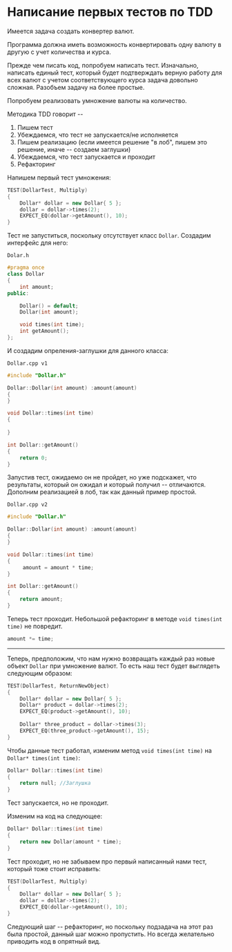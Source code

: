 # Написание первых тестов по TDD

Имеется задача создать конвертер валют.

Программа должна иметь возможность конвертировать одну валюту в другую с учет количества и курса.

Прежде чем писать код, попробуем написать тест. Изначально, написать единый тест, который будет подтверждать верную работу для всех валют с учетом соответствующего курса задача довольно сложная. Разобъем задачу на более простые.

Попробуем реализовать умножение валюты на количество.

Методика TDD говорит -- 
1) Пишем тест
2) Убеждаемся, что тест не запускается/не исполняется
3) Пишем реализацию (если имеется решение "в лоб", пишем это решение, иначе -- создаем заглушки)
4) Убеждаемся, что тест запускается и проходит
5) Рефакторинг

Напишем первый тест умножения:

```cpp
TEST(DollarTest, Multiply)
{
	Dollar* dollar = new Dollar{ 5 };
	dollar = dollar->times(2);
	EXPECT_EQ(dollar->getAmount(), 10);
}
```

Тест не запуститься, поскольку отсутствует класс `Dollar`. Создадим интерфейс для него:

`Dolar.h`
```cpp
#pragma once
class Dollar
{
	int amount;
public:

	Dollar() = default;
	Dollar(int amount);

	void times(int time);
	int getAmount();
};
```

И создадим опреления-заглушки для данного класса:

`Dollar.cpp v1`
```cpp
#include "Dollar.h"

Dollar::Dollar(int amount) :amount(amount)
{
}

void Dollar::times(int time)
{
	
}

int Dollar::getAmount()
{
	return 0;
}

```

Запустив тест, ожидаемо он не пройдет, но уже подскажет, что результаты, который он ожидал и который получил -- отличаются.
Дополним реализацией в лоб, так как данный пример простой.

`Dollar.cpp v2`
```cpp
#include "Dollar.h"

Dollar::Dollar(int amount) :amount(amount)
{
}

void Dollar::times(int time)
{
	 amount = amount * time;
}

int Dollar::getAmount()
{
	return amount;
}
```

Теперь тест проходит. Небольшой рефакторинг в методе `void times(int time)` не повредит.
```cpp
amount *= time;
```
-----

Теперь, предположим, что нам нужно возвращать каждый раз новые объект `Dollar` при умножение валют. То есть наш тест будет выглядеть следующим образом:

```cpp
TEST(DollarTest, ReturnNewObject)
{
	Dollar* dollar = new Dollar{ 5 };
	Dollar* product = dollar->times(2);
	EXPECT_EQ(product->getAmount(), 10);
	
	Dollar* three_product = dollar->times(3);
	EXPECT_EQ(three_product->getAmount(), 15);
}
```

Чтобы данные тест работал, изменим метод `void times(int time)` на `Dollar* times(int time)`:

```cpp
Dollar* Dollar::times(int time)
{
	return null; //Заглушка
}
```

Тест запускается, но не проходит.

Изменим на код на следующее:

```cpp
Dollar* Dollar::times(int time)
{
	return new Dollar(amount * time);
}
```
Тест проходит, но не забываем про первый написанный нами тест, который тоже стоит исправить:

```cpp
TEST(DollarTest, Multiply)
{
	Dollar* dollar = new Dollar{ 5 };
	dollar = dollar->times(2);
	EXPECT_EQ(dollar->getAmount(), 10);
}

```

Следующий шаг -- рефакторинг, но поскольку подзадача на этот раз была простой, данный шаг можно пропустить. Но всегда желательно приводить код в опрятный вид.
